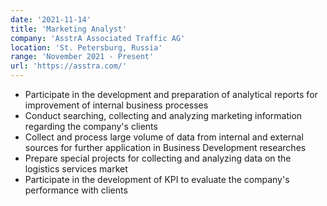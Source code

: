 ```yaml
---
date: '2021-11-14'
title: 'Marketing Analyst'
company: 'AsstrA Associated Traffic AG'
location: 'St. Petersburg, Russia'
range: 'November 2021 - Present'
url: 'https://asstra.com/'
---
```


- Participate in the development and preparation of analytical reports for improvement of internal business processes
- Conduct searching, collecting and analyzing marketing information regarding the company's clients
- Collect and process large volume of data from internal and external sources for further application in Business Development researches
- Prepare special projects for collecting and analyzing data on the logistics services market
- Participate in the development of KPI to evaluate the company's performance with clients



